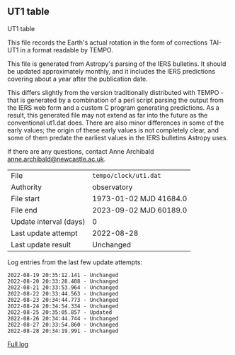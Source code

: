 
## UT1 table

UT1 table

This file records the Earth's actual rotation in the form of
corrections TAI-UT1 in a format readable by TEMPO.

This file is generated from Astropy's parsing of the IERS
bulletins. It should be updated approximately monthly, and it
includes the IERS predictions covering about a year after the
publication date.

This differs slightly from the version traditionally distributed
with TEMPO - that is generated by a combination of a perl script
parsing the output from the IERS web form and a custom C program
generating predictions. As a result, this generated file may not
extend as far into the future as the conventional ut1.dat does.
There are also minor differences in some of the early values; the
origin of these early values is not completely clear, and some of
them predate the earliest values in the IERS bulletins Astropy uses.

If there are any questions, contact Anne Archibald
<anne.archibald@newcastle.ac.uk>.

|     |     |
|:--- |:--- |
| File | `tempo/clock/ut1.dat` |
| Authority | observatory |
| File start | 1973-01-02 MJD 41684.0 |
| File end | 2023-09-02 MJD 60189.0 |
| Update interval (days) | 0 |
| Last update attempt | 2022-08-28 |
| Last update result | Unchanged |

Log entries from the last few update attempts:
```
2022-08-19 20:35:12.141 - Unchanged
2022-08-20 20:33:28.408 - Unchanged
2022-08-21 20:33:53.964 - Unchanged
2022-08-22 20:33:44.563 - Unchanged
2022-08-23 20:34:44.773 - Unchanged
2022-08-24 20:34:54.334 - Unchanged
2022-08-25 20:35:05.857 - Updated
2022-08-26 20:34:44.744 - Unchanged
2022-08-27 20:33:54.860 - Unchanged
2022-08-28 20:34:19.991 - Unchanged
```
[Full log](https://raw.githubusercontent.com/ipta/pulsar-clock-corrections/main/log/tempo/clock/ut1.dat.log)
